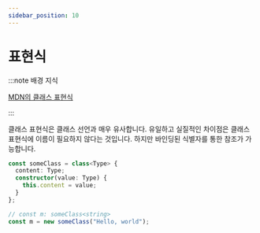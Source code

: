 ```yaml
---
sidebar_position: 10
---
```


# 표현식

:::note 배경 지식

[MDN의 클래스 표현식](https://developer.mozilla.org/ko/docs/Web/JavaScript/Reference/Operators/class)

:::

클래스 표현식은 클래스 선언과 매우 유사합니다. 유일하고 실질적인 차이점은 클래스 표현식에 이름이 필요하지 않다는 것입니다. 하지만 바인딩된 식별자를 통한 참조가 가능합니다.

```ts
const someClass = class<Type> {
  content: Type;
  constructor(value: Type) {
    this.content = value;
  }
};

// const m: someClass<string>
const m = new someClass("Hello, world");
```
